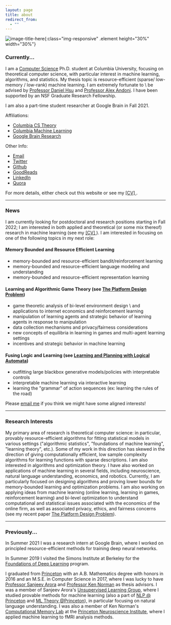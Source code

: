 ```yaml
---
layout: page
title: about
redirect_from:
  - ""
---
```



<!-- example of the message class
<p class="message">
  My name is Kiran Vodrahalli. 
</p>
-->

<!-- add picture --> 
![image-title-here]({{site.baseurl}}/public/kiran-profile.jpg){:class="img-responsive" .element height="30%" width="30%"} 


### Currently...

I am a [Computer Science](http://www.cs.columbia.edu/) Ph.D. student at Columbia University, focusing on theoretical computer science, with particular interest in machine learning, algorithms, and statistics. My thesis topic is resource-efficient (sparse/ low-memory / low-rank) machine learning. I am extremely fortunate to \\
be advised by [Professor Daniel Hsu](http://www.cs.columbia.edu/~djhsu/) and [Professor Alex Andoni](http://www.mit.edu/~andoni/). I have been supported by an NSF Graduate Research Fellowship. 

I am also a part-time student researcher at Google Brain in Fall 2021.

Affiliations:
* [Columbia CS Theory](http://theory.cs.columbia.edu/) 
* [Columbia Machine Learning](https://ml.cs.columbia.edu/)
* [Google Brain Research](https://research.google/teams/brain/)

Other Info: 
* [Email](mailto:kiran.vodrahalli@columbia.edu)
* [Twitter](https://twitter.com/kiranvodrahalli)
* [Github](https://github.com/kiranvodrahalli)
* [GoodReads](https://www.goodreads.com/review/list/6132224)
* [LinkedIn](https://www.linkedin.com/in/kiranvodrahalli/)
* [Quora](https://www.quora.com/profile/Kiran-Vodrahalli)

For more details, either check out this website or see my <a href="{{ site.baseurl }}/about/cv.pdf" title="cv"> [CV] </a>. 


---

### News

I am currently looking for postdoctoral and research positions starting in Fall 2022; I am interested in both applied and theoretical (or some mix thereof) research in machine learning (see my <a href="{{ site.baseurl }}/about/cv.pdf" title="cv"> [CV] </a> ). 
I am interested in focusing on one of the following topics in my next role: 

#### Memory Bounded and Resource Efficient Learning
* memory-bounded and resource-efficient bandit/reinforcement learning
* memory-bounded and resource-efficient language modeling and understanding
* memory-bounded and resource-efficient representation learning

#### Learning and Algorithmic Game Theory (see [The Platform Design Problem](https://arxiv.org/abs/2009.06117))
* game theoretic analysis of bi-level environment design \\
and applications to internet economics and reinforcement learning
* manipulation of learning agents and strategic behavior of learning agents in response to manipulation
* data collection mechanisms and privacy/fairness considerations
* new concepts of equilibria in learning in games and multi-agent learning settings
* incentives and strategic behavior in machine learning

#### Fusing Logic and Learning (see [Learning and Planning with Logical Automata](https://link.springer.com/article/10.1007/s10514-021-09993-6))
* outfitting large blackbox generative models/policies with interpretable controls
* interpretable machine learning via interactive learning
* learning the "grammar" of action sequences (ex: learning the rules of the road)


Please [email me](mailto:kiran.vodrahalli@columbia.edu) if you think we might have some aligned interests!

---

### Research Interests


My primary area of research is theoretical computer science: in particular, provably resource-efficient algorithms for fitting statistical models in various settings ("algorithmic statistics", "foundations of machine learning", "learning theory", etc.). Some of my work in this direction has skewed in the direction of giving computationally efficient, low sample complexity algorithms for learning functions with sparse descriptions. I am also interested in algorithms and optimization theory. I have also worked on applications of machine learning in several fields, including neuroscience, natural language understanding, economics, and robotics. Currently, I am particularly focused on designing algorithms and proving lower bounds for memory-bounded learning and optimization problems. I am also working on applying ideas from machine learning (online learning, learning in games, reinforcement learning) and bi-level optimization to understand computational and statistical issues associated with the economics of the online firm, as well as associated privacy, ethics, and fairness concerns (see my recent paper [The Platform Design Problem](https://arxiv.org/abs/2009.06117)). 


---

### Previously...

In Summer 2021 I was a research intern at Google Brain, where I worked on principled resource-efficient methods for training deep neural networks.

In Summer 2019 I visited the Simons Institute at Berkeley for the [Foundations of Deep Learning](https://simons.berkeley.edu/programs/dl2019) program. 

I graduated from [Princeton](https://www.princeton.edu) with an A.B. Mathematics degree with honors in 2016 and an M.S.E. in Computer Science in 2017, where I was lucky to have [Professor Sanjeev Arora](http://www.cs.princeton.edu/~arora/) and [Professor Ken Norman](https://psych.princeton.edu/person/kenneth-norman) as thesis advisors. I was a member of Sanjeev Arora's [Unsupervised Learning Group](http://unsupervised.cs.princeton.edu/members.html), where I studied provable methods for machine learning (also a part of [NLP @ Princeton](http://nlp.cs.princeton.edu/) and [ML Theory @Princeton](https://mltheory.cs.princeton.edu/people/)), in particular focusing on natural language understanding. I was also a member of Ken Norman's [Computational Memory Lab](http://compmem.princeton.edu/lab-people/) at the [Princeton Neuroscience Institute](http://pni.princeton.edu), where I applied machine learning to fMRI analysis methods. 



